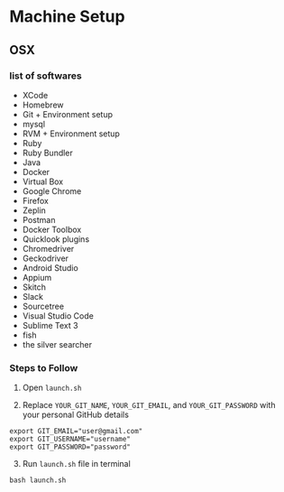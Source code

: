 # Machine Setup

## OSX

### list of softwares

- XCode
- Homebrew
- Git + Environment setup
- mysql
- RVM + Environment setup
- Ruby
- Ruby Bundler
- Java
- Docker
- Virtual Box
- Google Chrome
- Firefox
- Zeplin
- Postman
- Docker Toolbox
- Quicklook plugins
- Chromedriver
- Geckodriver
- Android Studio
- Appium
- Skitch
- Slack
- Sourcetree
- Visual Studio Code
- Sublime Text 3
- fish
- the silver searcher

### Steps to Follow

1. Open `launch.sh`

2. Replace `YOUR_GIT_NAME`, `YOUR_GIT_EMAIL`, and `YOUR_GIT_PASSWORD` with your personal GitHub details

```
export GIT_EMAIL="user@gmail.com"
export GIT_USERNAME="username"
export GIT_PASSWORD="password"
```

3. Run `launch.sh` file in terminal

```
bash launch.sh
```